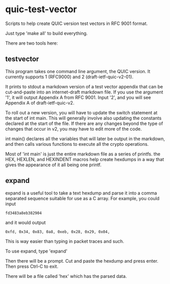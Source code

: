 # quic-test-vector
Scripts to help create QUIC version test vectors in RFC 9001 format.

Just type 'make all' to build everything.

There are two tools here:

## testvector

This program takes one command line argument, the QUIC version. It currently supports 1 (RFC9000) and 2 (draft-ietf-quic-v2-01).

It prints to stdout a markdown version of a test vector appendix that can be cut-and-paste into an internet-draft markdown file. If you use the argument '1', it will output Appendix A from RFC 9001. Input '2', and you will see Appendix A of draft-ietf-quic-v2.

To roll out a new version, you will have to update the switch statement at the start of int main. This will generally involve also updating the constants declared at the start of the file. If there are any changes beyond the type of changes that occur in v2, you may have to edit more of the code.

int main() declares all the variables that will later be output in the markdown, and then calls various functions to execute all the crypto operations.

Most of 'int main' is just the entire markdown file as a series of printfs. the HEX, HEXLEN, and HEXINDENT macros help create hexdumps in a way that gives the
appearance of it all being one printf.

## expand

expand is a useful tool to take a text hexdump and parse it into a comma separated sequence suitable for use as a C array. For example, you could input

    fd3483a8eb382904

and it would output

    0xfd, 0x34, 0x83, 0a8, 0xeb, 0x28, 0x29, 0x04,
    
This is way easier than typing in packet traces and such.

To use expand, type 'expand'

Then there will be a prompt. Cut and paste the hexdump and press enter. Then press Ctrl-C to exit.

There will be a file called 'hex' which has the parsed data.



